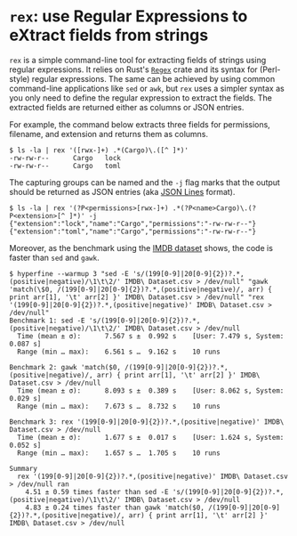 # `rex`: use Regular Expressions to eXtract fields from strings

`rex` is a simple command-line tool for extracting fields of strings using regular expressions. It relies on Rust's
[`Regex`] crate and its syntax for (Perl-style) regular expressions. The same can be achieved by using common
command-line applications like `sed` or `awk`, but `rex` uses a simpler syntax as you only need to define the regular
expression to extract the fields. The extracted fields are returned either as columns or JSON entries.

For example, the command below extracts three fields for permissions, filename, and extension and returns them as
columns.

```shell
$ ls -la | rex '([rwx-]+) .*(Cargo)\.([^ ]*)'
-rw-rw-r--      Cargo   lock
-rw-rw-r--      Cargo   toml
```

The capturing groups can be named and the `-j` flag marks that the output should be returned as JSON entries
(aka [JSON Lines] format).

```shell
$ ls -la | rex '(?P<permissions>[rwx-]+) .*(?P<name>Cargo)\.(?P<extension>[^ ]*)' -j 
{"extension":"lock","name":"Cargo","permissions":"-rw-rw-r--"}
{"extension":"toml","name":"Cargo","permissions":"-rw-rw-r--"}
```

Moreover, as the benchmark using the [IMDB dataset] shows, the code is faster than `sed` and `gawk`.

```shell
$ hyperfine --warmup 3 "sed -E 's/(199[0-9]|20[0-9]{2})?.*,(positive|negative)/\1\t\2/' IMDB\ Dataset.csv > /dev/null" "gawk 'match(\$0, /(199[0-9]|20[0-9]{2})?.*,(positive|negative)/, arr) { print arr[1], '\t' arr[2] }' IMDB\ Dataset.csv > /dev/null" "rex '(199[0-9]|20[0-9]{2})?.*,(positive|negative)' IMDB\ Dataset.csv > /dev/null"
Benchmark 1: sed -E 's/(199[0-9]|20[0-9]{2})?.*,(positive|negative)/\1\t\2/' IMDB\ Dataset.csv > /dev/null
  Time (mean ± σ):      7.567 s ±  0.992 s    [User: 7.479 s, System: 0.087 s]
  Range (min … max):    6.561 s …  9.162 s    10 runs
 
Benchmark 2: gawk 'match($0, /(199[0-9]|20[0-9]{2})?.*,(positive|negative)/, arr) { print arr[1], '\t' arr[2] }' IMDB\ Dataset.csv > /dev/null
  Time (mean ± σ):      8.093 s ±  0.389 s    [User: 8.062 s, System: 0.029 s]
  Range (min … max):    7.673 s …  8.732 s    10 runs
 
Benchmark 3: rex '(199[0-9]|20[0-9]{2})?.*,(positive|negative)' IMDB\ Dataset.csv > /dev/null
  Time (mean ± σ):      1.677 s ±  0.017 s    [User: 1.624 s, System: 0.052 s]
  Range (min … max):    1.657 s …  1.705 s    10 runs
 
Summary
  rex '(199[0-9]|20[0-9]{2})?.*,(positive|negative)' IMDB\ Dataset.csv > /dev/null ran
    4.51 ± 0.59 times faster than sed -E 's/(199[0-9]|20[0-9]{2})?.*,(positive|negative)/\1\t\2/' IMDB\ Dataset.csv > /dev/null
    4.83 ± 0.24 times faster than gawk 'match($0, /(199[0-9]|20[0-9]{2})?.*,(positive|negative)/, arr) { print arr[1], '\t' arr[2] }' IMDB\ Dataset.csv > /dev/null
```


 [`Regex`]: https://docs.rs/regex/latest/regex/
 [IMDB dataset]: https://www.kaggle.com/datasets/lakshmi25npathi/imdb-dataset-of-50k-movie-reviews?resource=download
 [JSON Lines]: https://jsonlines.org/

